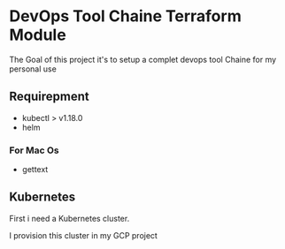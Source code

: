 # DevOps Tool Chaine Terraform Module
The Goal of this project it's to setup a complet devops tool Chaine for my personal use 

## Requirepment 


-  kubectl  > v1.18.0
-  helm 

### For Mac Os 
-  gettext


## Kubernetes 

First i need a Kubernetes cluster.

I provision this cluster in my GCP project
